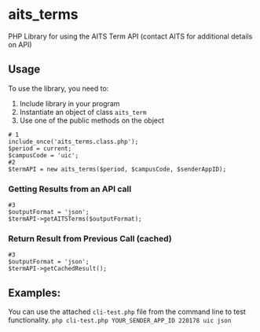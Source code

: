 # aits_terms

PHP Library for using the AITS Term API (contact AITS for additional details on API)


## Usage
To use the library, you need to:

1. Include library in your program 
2. Instantiate an object of class `aits_term`
3. Use one of the public methods on the object
```
# 1
include_once('aits_terms.class.php');
$period = current;
$campusCode = 'uic';
#2
$termAPI = new aits_terms($period, $campusCode, $senderAppID);
```
### Getting Results from an API call
```
#3
$outputFormat = 'json';
$termAPI->getAITSTerms($outputFormat);
```

### Return Result from Previous Call (cached)
```
#3
$outputFormat = 'json';
$termAPI->getCachedResult();
```

## Examples:
You can use the attached `cli-test.php` file from the command line to test functionality.
`php cli-test.php YOUR_SENDER_APP_ID 220178 uic json`